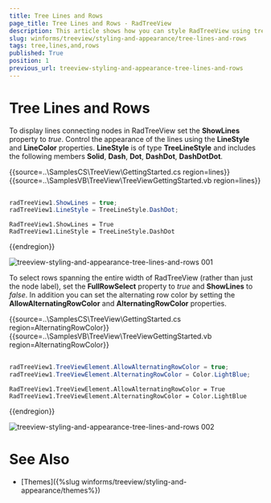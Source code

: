 ```yaml
---
title: Tree Lines and Rows
page_title: Tree Lines and Rows - RadTreeView
description: This article shows how you can style RadTreeView using tree lines and alternating row color. 
slug: winforms/treeview/styling-and-appearance/tree-lines-and-rows
tags: tree,lines,and,rows
published: True
position: 1
previous_url: treeview-styling-and-appearance-tree-lines-and-rows
---
```


# Tree Lines and Rows


To display lines connecting nodes in RadTreeView set the __ShowLines__ property to *true*. Control the appearance of the lines using the __LineStyle__ and __LineColor__ properties. __LineStyle__ is of type __TreeLineStyle__ and includes the following members __Solid__, __Dash__,  __Dot__, __DashDot__, __DashDotDot__.


{{source=..\SamplesCS\TreeView\GettingStarted.cs region=lines}} 
{{source=..\SamplesVB\TreeView\TreeViewGettingStarted.vb region=lines}} 

````C#
            
radTreeView1.ShowLines = true;
radTreeView1.LineStyle = TreeLineStyle.DashDot;

````
````VB.NET
RadTreeView1.ShowLines = True
RadTreeView1.LineStyle = TreeLineStyle.DashDot

````

{{endregion}} 


![treeview-styling-and-appearance-tree-lines-and-rows 001](images/treeview-styling-and-appearance-tree-lines-and-rows001.png)

To select rows spanning the entire width of RadTreeView (rather than just the node label), set the __FullRowSelect__ property to *true* and __ShowLines__ to *false*. In addition you can set the alternating row color by setting the __AllowAlternatingRowColor__ and __AlternatingRowColor__ properties.

{{source=..\SamplesCS\TreeView\GettingStarted.cs region=AlternatingRowColor}} 
{{source=..\SamplesVB\TreeView\TreeViewGettingStarted.vb region=AlternatingRowColor}} 

````C#
        
radTreeView1.TreeViewElement.AllowAlternatingRowColor = true;
radTreeView1.TreeViewElement.AlternatingRowColor = Color.LightBlue;

````
````VB.NET
RadTreeView1.TreeViewElement.AllowAlternatingRowColor = True
RadTreeView1.TreeViewElement.AlternatingRowColor = Color.LightBlue

````

{{endregion}} 


![treeview-styling-and-appearance-tree-lines-and-rows 002](images/treeview-styling-and-appearance-tree-lines-and-rows002.png)

# See Also
* [Themes]({%slug winforms/treeview/styling-and-appearance/themes%})

